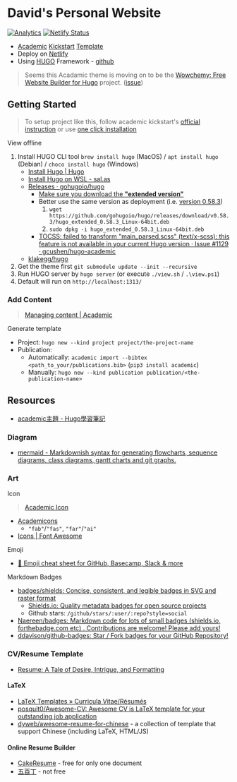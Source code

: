 # David's Personal Website

[![Analytics](https://ga-beacon.appspot.com/UA-150731639-1/personal-website/readme)](https://github.com/igrigorik/ga-beacon)
[![Netlify Status](https://api.netlify.com/api/v1/badges/e0ae2679-a864-4cf1-b9be-5eb1ba6069ad/deploy-status)](https://app.netlify.com/sites/dwlee-personal-website/deploys)

* [Academic](https://themes.gohugo.io/academic/) [Kickstart](https://sourcethemes.com/academic/) [Template](https://github.com/sourcethemes/academic-kickstart)
* Deploy on [Netlify](https://www.netlify.com/)
* Using [HUGO](https://gohugo.io/) Framework - [github](https://github.com/gohugoio/hugo)

> Seems this Acadamic theme is moving on to be the [Wowchemy: Free Website Builder for Hugo](https://wowchemy.com/) project. ([issue](https://github.com/daviddwlee84/personal-website/issues/10))

## Getting Started

> To setup project like this, follow academic kickstart's [official instruction](AcademicKickstart.md) or use [one click installation](https://sourcethemes.com/academic/docs/install/#install-with-web-browser)

View offline

1. Install HUGO CLI tool `brew install hugo` (MacOS) / `apt install hugo` (Debian) / `choco install hugo` (Windows)
   * [Install Hugo | Hugo](https://gohugo.io/getting-started/installing/)
   * [Install Hugo on WSL - sal.as](https://sal.as/post/install-hugo-on-wsl/)
   * [Releases · gohugoio/hugo](https://github.com/gohugoio/hugo/releases)
     * [Make sure you download the **"extended version"**](https://gohugo.io/troubleshooting/faq/#i-get-this-feature-is-not-available-in-your-current-hugo-version)
     * Better use the same version as deployment (i.e. [version 0.58.3](https://github.com/gohugoio/hugo/releases/tag/v0.58.3))
       1. `wget https://github.com/gohugoio/hugo/releases/download/v0.58.3/hugo_extended_0.58.3_Linux-64bit.deb`
       2. `sudo dpkg -i hugo_extended_0.58.3_Linux-64bit.deb`
     * [TOCSS: failed to transform "main_parsed.scss" (text/x-scss): this feature is not available in your current Hugo version · Issue #1129 · gcushen/hugo-academic](https://github.com/gcushen/hugo-academic/issues/1129)
   * [klakegg/hugo](https://hub.docker.com/r/klakegg/hugo/)
2. Get the theme first `git submodule update --init --recursive`
3. Run HUGO server by `hugo server` (or execute `./view.sh` / `.\view.ps1`)
4. Default will run on `http://localhost:1313/`

### Add Content

> [Managing content | Academic](https://sourcethemes.com/academic/docs/managing-content/)

Generate template

* Project: `hugo new --kind project project/the-project-name`
* Publication:
  * Automatically: `academic import --bibtex <path_to_your/publications.bib>` (`pip3 install academic`)
  * Manually: `hugo new --kind publication publication/<the-publication-name>`

## Resources

* [academic主題 - Hugo學習筆記](https://skyao.io/learning-hugo/theme/academic.html)

### Diagram

* [mermaid - Markdownish syntax for generating flowcharts, sequence diagrams, class diagrams, gantt charts and git graphs.](https://mermaidjs.github.io/)

### Art

Icon

> [Academic Icon](https://sourcethemes.com/academic/docs/page-builder/#icons)

* [Academicons](https://jpswalsh.github.io/academicons/)
  * `"fab"`/`"fas"`, `"far"`/`"ai"`
* [Icons | Font Awesome](https://fontawesome.com/icons?d=gallery)

Emoji

* [🎁 Emoji cheat sheet for GitHub, Basecamp, Slack & more](https://www.webfx.com/tools/emoji-cheat-sheet/)

Markdown Badges

* [badges/shields: Concise, consistent, and legible badges in SVG and raster format](https://github.com/badges/shields)
  * [Shields.io: Quality metadata badges for open source projects](https://shields.io/)
  * Github stars: `/github/stars/:user/:repo?style=social`
* [Naereen/badges: Markdown code for lots of small badges (shields.io, forthebadge.com etc) . Contributions are welcome! Please add yours!](https://github.com/Naereen/badges)
* [ddavison/github-badges: Star / Fork badges for your GitHub Repository!](https://github.com/ddavison/github-badges)

### CV/Resume Template

* [Resume: A Tale of Desire, Intrigue, and Formatting](http://www.zackgrossbart.com/hackito/resume/)

#### LaTeX

* [LaTeX Templates » Curricula Vitae/Résumés](https://www.latextemplates.com/cat/curricula-vitae)
* [posquit0/Awesome-CV: Awesome CV is LaTeX template for your outstanding job application](https://github.com/posquit0/Awesome-CV)
* [dyweb/awesome-resume-for-chinese](https://github.com/dyweb/awesome-resume-for-chinese) - a collection of template that support Chinese (including LaTeX, HTML/JS)

#### Online Resume Builder

* [CakeResume](https://www.cakeresume.com/) - free for only one document
* [五百丁](https://www.500d.me/) - not free
